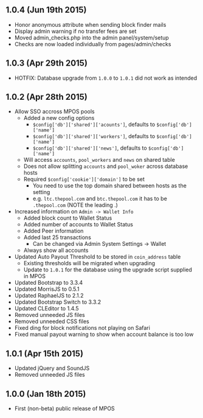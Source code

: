 1.0.4 (Jun 19th 2015)
---------------------
* Honor anonymous attribute when sending block finder mails
* Display admin warning if no transfer fees are set
* Moved admin_checks.php into the admin panel/system/setup
 * Checks are now loaded individually from pages/admin/checks

1.0.3 (Apr 29th 2015)
---------------------

* HOTFIX: Database upgrade from `1.0.0` to `1.0.1` did not work as
  intended

1.0.2 (Apr 28th 2015)
---------------------

* Allow SSO accross MPOS pools
  * Added a new config options
    * `$config['db']['shared']['acounts']`, defaults to `$config['db']['name']`
    * `$config['db']['shared']['workers']`, defaults to `$config['db']['name']`
    * `$config['db']['shared']['news']`, defaults to `$config['db']['name']`
  * Will access `accounts`, `pool_workers` and `news` on shared table
  * Does not allow splitting `accounts` and `pool_woker` across database hosts
  * Required `$config['cookie']['domain']` to be set
    * You need to use the top domain shared between hosts as the setting
    * e.g. `ltc.thepool.com` and `btc.thepool.com` it has to be `.thepool.com` (NOTE the leading .)
* Increased information on `Admin -> Wallet Info`
  * Added block count to Wallet Status
  * Added number of accounts to Wallet Status
  * Added Peer information
  * Added last 25 transactions
    * Can be changed via Admin System Settings -> Wallet
  * Always show all accounts
* Updated Auto Payout Threshold to be stored in `coin_address` table
  * Existing thresholds will be migrated when upgrading
  * Update to `1.0.1` for the database using the upgrade script supplied in MPOS
* Updated Bootstrap to 3.3.4
* Updated MorrisJS to 0.5.1
* Updated RaphaelJS to 2.1.2
* Updated Bootstrap Switch to 3.3.2
* Updated CLEditor to 1.4.5
* Removed unneeded JS files
* Removed unneeded CSS files
* Fixed ding for block notifications not playing on Safari
* Fixed manual payout warning to show when account balance is too low

1.0.1 (Apr 15th 2015)
---------------------

* Updated jQuery and SoundJS
* Removed unneeded JS files

1.0.0 (Jan 18th 2015)
---------------------

* First (non-beta) public release of MPOS

